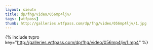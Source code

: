 ```yaml
--- 
layout: sieutv
title: dp/fhg/video/056mp4ljv/
tags: [wtfpass]
thumb: http://galleries.wtfpass.com/dp/fhg/video/056mp4ljv/1.jpg
---
```

{% include tvpro key="http://galleries.wtfpass.com/dp/fhg/video/056mp4ljv/1.mp4" %} 
